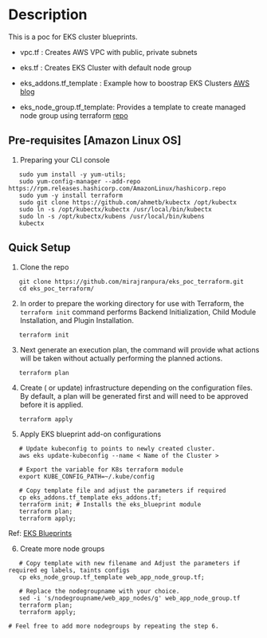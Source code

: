 # Description 

This is a poc for EKS cluster blueprints. 

* vpc.tf : Creates AWS VPC with public, private subnets  

* eks.tf : Creates EKS Cluster with default node group

* eks_addons.tf_template : Example how to boostrap EKS Clusters [AWS blog](https://aws.amazon.com/blogs/containers/bootstrapping-clusters-with-eks-blueprints/)

* eks_node_group.tf_template: Provides a template to create managed node group using terraform [repo](https://registry.terraform.io/providers/hashicorp/aws/latest/docs/resources/eks_node_group)

## Pre-requisites [Amazon Linux OS]

1. Preparing your CLI console
```
   sudo yum install -y yum-utils;
   sudo yum-config-manager --add-repo https://rpm.releases.hashicorp.com/AmazonLinux/hashicorp.repo
   sudo yum -y install terraform
   sudo git clone https://github.com/ahmetb/kubectx /opt/kubectx
   sudo ln -s /opt/kubectx/kubectx /usr/local/bin/kubectx
   sudo ln -s /opt/kubectx/kubens /usr/local/bin/kubens
   kubectx
```

## Quick Setup 
1. Clone the repo
```
   git clone https://github.com/mirajranpura/eks_poc_terraform.git
   cd eks_poc_terraform/
```
2.  In order to prepare the working directory for use with Terraform, the ```terraform init``` command performs Backend Initialization, Child Module Installation, and Plugin Installation.
```
   terraform init
```
3. Next generate an execution plan, the command will provide what actions will be taken without actually performing the planned actions.
```
   terraform plan
```
4. Create ( or update) infrastructure depending on the configuration files. By default, a plan will be generated first and will need to be approved before it is applied.
```
   terraform apply
```
5. Apply EKS blueprint add-on configurations
```
   # Update kubeconfig to points to newly created cluster.
   aws eks update-kubeconfig --name < Name of the Cluster >

   # Export the variable for K8s terraform module 
   export KUBE_CONFIG_PATH=~/.kube/config

   # Copy template file and adjust the parameters if required
   cp eks_addons.tf_template eks_addons.tf;
   terraform init; # Installs the eks_blueprint module
   terraform plan;
   terraform apply;
```
Ref: [EKS Blueprints](https://aws.amazon.com/blogs/containers/bootstrapping-clusters-with-eks-blueprints/)

6. Create more node groups 
```
   # Copy template with new filename and Adjust the parameters if required eg labels, taints configs
   cp eks_node_group.tf_template web_app_node_group.tf;

   # Replace the nodegroupname with your choice. 
   sed -i 's/nodegroupname/web_app_nodes/g' web_app_node_group.tf
   terraform plan;
   terraform apply;

# Feel free to add more nodegroups by repeating the step 6. 
```

   

